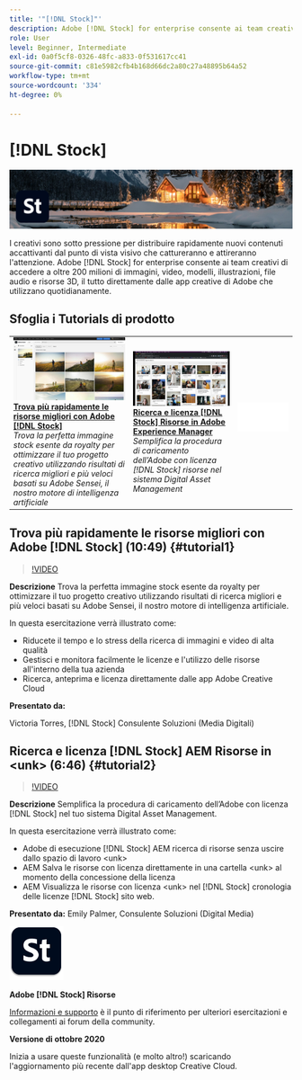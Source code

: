 ```yaml
---
title: '"[!DNL Stock]"'
description: Adobe [!DNL Stock] for enterprise consente ai team creativi di accedere a oltre 200 milioni di immagini, video, modelli, illustrazioni, file audio e risorse 3D
role: User
level: Beginner, Intermediate
exl-id: 0a0f5cf8-0326-48fc-a833-0f531617cc41
source-git-commit: c81e5982cfb4b168d66dc2a80c27a48895b64a52
workflow-type: tm+mt
source-wordcount: '334'
ht-degree: 0%

---
```


# [!DNL Stock]

![Tutorial Hero Image](../assets/Stock.jpg)

I creativi sono sotto pressione per distribuire rapidamente nuovi contenuti accattivanti dal punto di vista visivo che cattureranno e attireranno l&#39;attenzione. Adobe [!DNL Stock] for enterprise consente ai team creativi di accedere a oltre 200 milioni di immagini, video, modelli, illustrazioni, file audio e risorse 3D, il tutto direttamente dalle app creative di Adobe che utilizzano quotidianamente.

## Sfoglia i Tutorials di prodotto

<table style="table-layout:fixed">
<tr>
 <td>
   <a href="stock.md#tutorial1">
      <img alt="Trova più rapidamente le risorse migliori con Adobe [!DNL Stock]" src="../assets/stock_torres_thumbnail.jpg" />
   </a>
    <div>
   <a href="stock.md#tutorial1"><strong>Trova più rapidamente le risorse migliori con Adobe [!DNL Stock]</strong></a>
    </div>
    <em>Trova la perfetta immagine stock esente da royalty per ottimizzare il tuo progetto creativo utilizzando risultati di ricerca migliori e più veloci basati su Adobe Sensei, il nostro motore di intelligenza artificiale</em>
    <br>
  </td>
  <td>
   <a href="stock.md#tutorial2">
      <img alt="Ricerca e licenza [!DNL Stock] AEM Risorse in &lt;unk&gt;" src="../assets/stock_aemintegration_palmer_thumbnail.jpg" />
   </a>
    <div>
   <a href="stock.md#tutorial2"><strong>Ricerca e licenza [!DNL Stock] Risorse in Adobe Experience Manager</strong></a>
    </div>
    <em>Semplifica la procedura di caricamento dell’Adobe con licenza [!DNL Stock] risorse nel sistema Digital Asset Management</em>
    <br>
  </td>
  <td>
    <img alt="Spaziatore" src="../assets/Whitespacer.png" />
    <div>
    <br>
  </td>
</tr>
</table>

## Trova più rapidamente le risorse migliori con Adobe [!DNL Stock] (10:49) {#tutorial1}

>[!VIDEO](https://video.tv.adobe.com/v/326951?hidetitle=true)

**Descrizione**
Trova la perfetta immagine stock esente da royalty per ottimizzare il tuo progetto creativo utilizzando risultati di ricerca migliori e più veloci basati su Adobe Sensei, il nostro motore di intelligenza artificiale.

In questa esercitazione verrà illustrato come:
* Riducete il tempo e lo stress della ricerca di immagini e video di alta qualità
* Gestisci e monitora facilmente le licenze e l&#39;utilizzo delle risorse all&#39;interno della tua azienda
* Ricerca, anteprima e licenza direttamente dalle app Adobe Creative Cloud

**Presentato da:**

Victoria Torres, [!DNL Stock] Consulente Soluzioni (Media Digitali)

## Ricerca e licenza [!DNL Stock] AEM Risorse in &lt;unk> (6:46) {#tutorial2}

>[!VIDEO](https://video.tv.adobe.com/v/326952?hidetitle=true)

**Descrizione**
Semplifica la procedura di caricamento dell’Adobe con licenza [!DNL Stock] nel tuo sistema Digital Asset Management.

In questa esercitazione verrà illustrato come:
* Adobe di esecuzione [!DNL Stock] AEM ricerca di risorse senza uscire dallo spazio di lavoro &lt;unk>
* AEM Salva le risorse con licenza direttamente in una cartella &lt;unk> al momento della concessione della licenza
* AEM Visualizza le risorse con licenza &lt;unk> nel [!DNL Stock] cronologia delle licenze [!DNL Stock] sito web.

**Presentato da:**
Emily Palmer, Consulente Soluzioni (Digital Media)

![[!DNL Stock] Logo](../assets/st_appicon_96.png)

**Adobe [!DNL Stock] Risorse**

[Informazioni e supporto](https://helpx.adobe.com/support/stock.html) è il punto di riferimento per ulteriori esercitazioni e collegamenti ai forum della community.

**Versione di ottobre 2020**

Inizia a usare queste funzionalità (e molto altro!) scaricando l&#39;aggiornamento più recente dall&#39;app desktop Creative Cloud.
